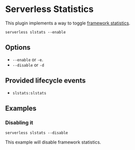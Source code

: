 <!--
title: Serverless Framework Commands - AWS Lambda - Serverless Stats
menuText: Serverless Stats
description: Enables or disables Serverless Statistic logging within the Serverless Framework.
layout: Doc
-->

# Serverless Statistics

This plugin implements a way to toggle [framework statistics](../framework-statistics.md).

```
serverless slstats --enable
```

## Options
- `--enable` or `-e`.
- `--disable` or `-d`

## Provided lifecycle events
- `slstats:slstats`

## Examples

### Disabling it

```
serverless slstats --disable
```

This example will disable framework statistics.